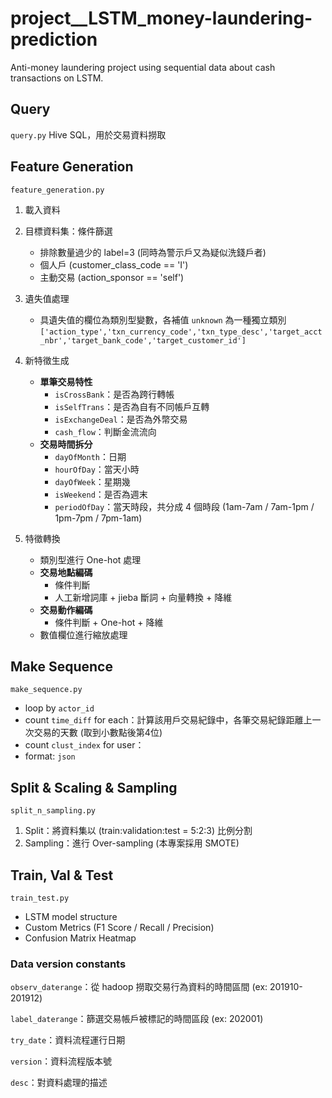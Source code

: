 # project__LSTM_money-laundering-prediction
Anti-money laundering project using sequential data about cash transactions on LSTM.

## Query
`query.py`
Hive SQL，用於交易資料撈取


## Feature Generation
`feature_generation.py`
1. 載入資料
2. 目標資料集：條件篩選
    - 排除數量過少的 label=3 (同時為警示戶又為疑似洗錢戶者)
    - 個人戶 (customer_class_code == 'I')
    - 主動交易 (action_sponsor == 'self')
3. 遺失值處理
    - 具遺失值的欄位為類別型變數，各補值 `unknown` 為一種獨立類別 
```['action_type','txn_currency_code','txn_type_desc','target_acct_nbr','target_bank_code','target_customer_id']```

4. 新特徵生成
    - **單筆交易特性**
        - `isCrossBank`：是否為跨行轉帳
        - `isSelfTrans`：是否為自有不同帳戶互轉
        - `isExchangeDeal`：是否為外幣交易
        - `cash_flow`：判斷金流流向
    - **交易時間拆分**
        - `dayOfMonth`：日期
        - `hourOfDay`：當天小時
        - `dayOfWeek`：星期幾
        - `isWeekend`：是否為週末
        - `periodOfDay`：當天時段，共分成 4 個時段 (1am-7am / 7am-1pm / 1pm-7pm / 7pm-1am)
5. 特徵轉換
    - 類別型進行 One-hot 處理
    - **交易地點編碼**
        - 條件判斷
        - 人工新增詞庫 + jieba 斷詞 + 向量轉換 + 降維
    - **交易動作編碼**
        - 條件判斷 + One-hot + 降維
    - 數值欄位進行縮放處理


## Make Sequence
`make_sequence.py`
- loop by `actor_id`
- count `time_diff` for each：計算該用戶交易紀錄中，各筆交易紀錄距離上一次交易的天數 (取到小數點後第4位)
- count `clust_index` for user：
- format: `json`


## Split & Scaling & Sampling
`split_n_sampling.py`
1. Split：將資料集以 (train:validation:test = 5:2:3) 比例分割
    <!-- 2. Scaling：再使用 trainset scale 對三個資料集進行縮放 -->
2. Sampling：進行 Over-sampling (本專案採用 SMOTE)


## Train, Val & Test
`train_test.py`
- LSTM model structure
- Custom Metrics (F1 Score / Recall / Precision)
- Confusion Matrix Heatmap


### Data version constants
`observ_daterange`：從 hadoop 撈取交易行為資料的時間區間 (ex: 201910-201912)

`label_daterange`：篩選交易帳戶被標記的時間區段 (ex: 202001)

`try_date`：資料流程運行日期

`version`：資料流程版本號

`desc`：對資料處理的描述




